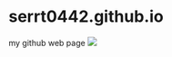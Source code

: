 # serrt0442.github.io
my github web page
<img src="https://cdn.frankerfacez.com/emoticon/119883/4">
